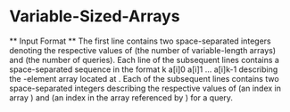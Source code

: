 # Variable-Sized-Arrays

** Input Format **
The first line contains two space-separated integers denoting the respective values of  (the number of variable-length arrays) and  (the number of queries). 
Each line  of the  subsequent lines contains a space-separated sequence in the format k a[i]0 a[i]1 … a[i]k-1 describing the -element array located at . 
Each of the  subsequent lines contains two space-separated integers describing the respective values of  (an index in array ) and  (an index in the array referenced by ) for a query.
